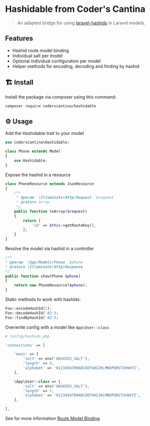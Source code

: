 # Hashidable from Coder's Cantina

> An adapted bridge for using [laravel-hashids](https://github.com/vinkla/laravel-hashids) in Laravel models. 

## Features
- Hashid route model binding
- Individual salt per model
- Optional individual configuration per model
- Helper methods for encoding, decoding and finding by hashid

## 🏗 Install

Install the package via composer using this command:

```bash
composer require coderscantina/hashidable
```

## ⚙️ Usage

Add the Hashidable trait to your model

```php
use CodersCantina\Hashidable;

class Phone extends Model
{
    use Hashidable;
}

```

Expose the hashid in a resource

```php
class PhoneResource extends JsonResource
{
    /**
     * @param  \Illuminate\Http\Request  $request
     * @return array
     */
    public function toArray($request)
    {
        return [
            'id' => $this->getRouteKey(),
        ];
    }
}

```

Resolve the model via hashid in a controller

```php
/**
* @param  \App\Models\Phone  $phone
* @return \Illuminate\Http\Response
*/
public function show(Phone $phone)
{
    return new PhoneResource($phone);
}
```

Static methods to work with hashIds:

```php
Foo::encodeHashId(1);
Foo::decodeHashId('A3');
Foo::findByHashId('A3');
```

Overwrite config with a model like `App\User::class`

```php
# config/hashids.php

'connections' => [

    'main' => [
        'salt' => env('HASHIDS_SALT'),
        'length' => 8,
        'alphabet' => '0123456789ABCDEFGHIJKLMNOPQRSTUVWXYZ',
    ],

    \App\User::class => [
        'salt' => env('HASHIDS_SALT'),
        'length' => 5,
        'alphabet' => '0123456789ABCDEFGHIJKLMNOPQRSTUVWXYZ',
    ],

],
```

See for more information [Route Model Binding](https://laravel.com/docs/master/routing#route-model-binding)
